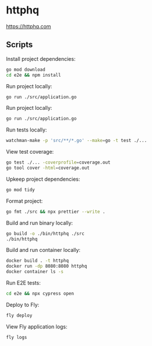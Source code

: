 # httphq

https://httphq.com

## Scripts

Install project dependencies:

```bash
go mod download
cd e2e && npm install
````

Run project locally:

```bash
go run ./src/application.go
```

Run project locally:

```bash
go run ./src/application.go
```

Run tests locally:

```bash
watchman-make -p 'src/**/*.go' --make=go -t test ./...
```

View test coverage:

```bash
go test ./... -coverprofile=coverage.out
go tool cover -html=coverage.out
```

Upkeep project dependencies:

```bash
go mod tidy
```

Format project:

```bash
go fmt ./src && npx prettier --write .
```

Build and run binary locally:

```bash
go build -o ./bin/httphq ./src
./bin/httphq
```

Build and run container locally:

```bash
docker build . -t httphq
docker run -dp 8080:8080 httphq
docker container ls -s
```

Run E2E tests:

```bash
cd e2e && npx cypress open
```

Deploy to Fly:

```bash
fly deploy
```

View Fly application logs:

```bash
fly logs
```

